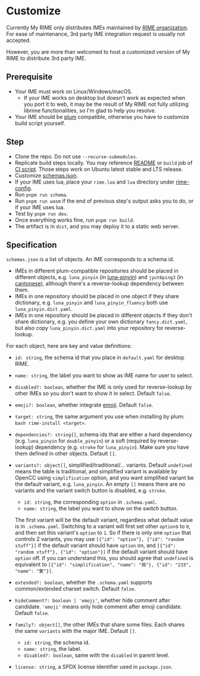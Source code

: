 # Customize
Currently My RIME only distributes IMEs maintained by [RIME organization](https://github.com/rime).
For ease of maintenance, 3rd party IME integration request is usually not accepted.

However, you are more than welcomed to host a customized version of My RIME to distribute 3rd party IME.

## Prerequisite
* Your IME must work on Linux/Windows/macOS.
  * If your IME works on desktop but doesn't work as expected when you port it to web, it may be the result of My RIME not fully utilizing librime functionalities, so I'm glad to help you resolve.
* Your IME should be [plum](https://github.com/rime/plum) compatible, otherwise you have to customize build script yourself.

## Step
* Clone the repo. Do not use `--recurse-submodules`.
* Replicate build steps locally. You may reference [README](../README.md) or `build` job of [CI script](../.github/workflows/build.yml). Those steps work on Ubuntu latest stable and LTS release.
* Customize [schemas.json](../schemas.json).
* If your IME uses lua, place your `rime.lua` and `lua` directory under [rime-config](../rime-config/).
* Run `pnpm run schema`.
* Run `pnpm run wasm` if the end of previous step's output asks you to do, or if your IME uses lua.
* Test by `pnpm run dev`.
* Once everything works fine, run `pnpm run build`.
* The artifact is in `dist`, and you may deploy it to a static web server.

## Specification
`schemas.json` is a list of objects.
An IME corresponds to a schema id.

* IMEs in different plum-compatible repositories should be placed in different objects, e.g. `luna_pinyin` (in [luna-pinyin](https://github.com/rime/rime-luna-pinyin)) and `jyut6ping3` (in [cantonese](https://github.com/rime/rime-cantonese)), although there's a reverse-lookup dependency between them.
* IMEs in one repository should be placed in one object if they share dictionary, e.g. `luna_pinyin` and `luna_pinyin_fluency` both use `luna_pinyin.dict.yaml`.
* IMEs in one repository should be placed in different objects if they don't share dictionary, e.g. you define your own dictionary `fancy.dict.yaml`, but also copy `luna_pinyin.dict.yaml` into your repository for reverse-lookup.

For each object, here are key and value definitions:
* `id: string`, the schema id that you place in `default.yaml` for desktop RIME.
* `name: string`, the label you want to show as IME name for user to select.
* `disabled?: boolean`, whether the IME is only used for reverse-lookup by other IMEs so you don't want to show it in select. Default `false`.
* `emoji?: boolean`, whether integrate [emoji](https://github.com/rime/rime-emoji). Default `false`.
* `target: string`, the same argument you use when installing by plum: `bash rime-install <target>`.
* `dependencies?: string[]`, schema ids that are either a hard dependency (e.g. `luna_pinyin` for `double_pinyin`) or a soft (required by reverse-lookup) dependency (e.g. `stroke` for `luna_pinyin`). Make sure you have them defined in other objects. Default `[]`.
* `variants?: object[]`, simplified/traditional/... variants. Default `undefined` means the table is traditional, and simplified variant is available by OpenCC using `simplification` option, and you want simplified variant be the default variant, e.g. `luna_pinyin`. An empty `[]` means there are no variants and the variant switch button is disabled, e.g. `stroke`.
  * `id: string`, the corresponding `option` in `.schema.yaml`.
  * `name: string`, the label you want to show on the switch button.

  The first variant will be the default variant, regardless what default value is in `.schema.yaml`.
Switching to a variant will first set other `option`s to `0`, and then set this variant's `option` to `1`.
So if there is only one `option` that controls 2 variants, you may use `[{"id": "option"}, {"id": "random stuff"}]` if the default variant should have `option` on, and `[{"id": "random stuff"}, {"id": "option"}]` if the default variant should have `option` off.
If you can understand this, you should agree that `undefined` is equivalent to `[{"id": "simplification", "name": "简"}, {"id": "233", "name": "繁"}]`.
* `extended?: boolean`, whether the `.schema.yaml` supports common/extended charset switch. Default `false`.
* `hideComment?: boolean | 'emoji'`, whether hide comment after candidate. `'emoji'` means only hide comment after emoji candidate. Default `false`.
* `family?: object[]`, the other IMEs that share some files. Each shares the same `variants` with the major IME. Default `[]`.
  * `id: string`, the schema id.
  * `name: string`, the label.
  * `disabled?: boolean`, same with the `disabled` in parent level.
* `license: string`, a SPDX license identifier used in `package.json`.
